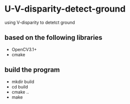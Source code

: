 # U-V-disparity-detect-ground
using V-disparity to detetct ground
## based on the following libraries
* OpenCV3.1+
* cmake
## build the program
* mkdir build 
* cd build
* cmake ..
* make

